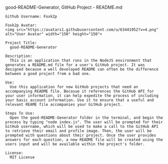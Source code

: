 
good-README-Generator, GitHub Project - README.md

    Github Username: Foxk2p

    Foxk2p Avatar:
    <img src="https://avatars1.githubusercontent.com/u/63441952?v=4.png" alt="User Avatar" width="150" height="150">
   
    Project Title:
      good-README-Generator
    
    Description:
      This is an application that runs in the NodeJS environment that generates a README.md file for a user's GitHub project. It was designed because a well developed README can often be the difference between a good project from a bad one.

    Use:
      Use this application for new GitHub projects that need an accompanying README file. Becasue it references the GitHub API for your user information, it can help expedite the process of including your basic account information. Use it to ensure that a useful and relevant REAME file accompanies your GitHub project.

    Steps To Use:
      Open the good-README-Generator folder in the terminal, and begin the process by typing "node index.js". The user will be prompted for their GitHub username, which will be used to make a call to the GitHub API to retrieve their email and profile image. Then, the user will be prompted with questions about their project. Once the user provides answers for each question, a new README file will be created using the users input and will be available within the project's folder.

    License:
      MIT License
  